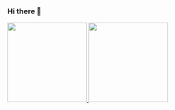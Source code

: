 ### Hi there 👋
 <a href="https://github.com/ElcomJ">
  <img height="180em" src="https://github-readme-stats.vercel.app/api?username=ElcomJ&show_icons=true&theme=dracula&include_all_commits=true&count_private=true"/>
  <img height="180em" src="https://github-readme-stats.vercel.app/api/top-langs/?username=ELcomJ&layout=compact&langs_count=7&theme=dracula"/>
</div>
